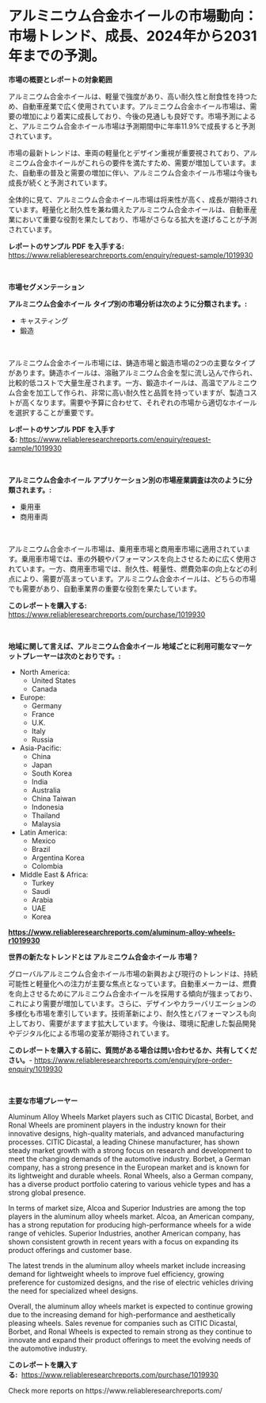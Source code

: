 <p><h1>アルミニウム合金ホイールの市場動向：市場トレンド、成長、2024年から2031年までの予測。</h1></p><p><strong>市場の概要とレポートの対象範囲</strong></p>
<p><p>アルミニウム合金ホイールは、軽量で強度があり、高い耐久性と耐食性を持つため、自動車産業で広く使用されています。アルミニウム合金ホイール市場は、需要の増加により着実に成長しており、今後の見通しも良好です。市場予測によると、アルミニウム合金ホイール市場は予測期間中に年率11.9%で成長すると予測されています。</p><p>市場の最新トレンドは、車両の軽量化とデザイン重視が重要視されており、アルミニウム合金ホイールがこれらの要件を満たすため、需要が増加しています。また、自動車の普及と需要の増加に伴い、アルミニウム合金ホイール市場は今後も成長が続くと予測されています。</p><p>全体的に見て、アルミニウム合金ホイール市場は将来性が高く、成長が期待されています。軽量化と耐久性を兼ね備えたアルミニウム合金ホイールは、自動車産業において重要な役割を果たしており、市場がさらなる拡大を遂げることが予測されています。</p></p>
<p><strong>レポートのサンプル PDF を入手する:</strong> <a href="https://www.reliableresearchreports.com/enquiry/request-sample/1019930">https://www.reliableresearchreports.com/enquiry/request-sample/1019930</a></p>
<p>&nbsp;</p>
<p><strong>市場セグメンテーション</strong></p>
<p><strong>アルミニウム合金ホイール タイプ別の市場分析は次のように分類されます。:</strong></p>
<p><ul><li>キャスティング</li><li>鍛造</li></ul></p>
<p>&nbsp;</p>
<p><p>アルミニウム合金ホイール市場には、鋳造市場と鍛造市場の2つの主要なタイプがあります。鋳造ホイールは、溶融アルミニウム合金を型に流し込んで作られ、比較的低コストで大量生産されます。一方、鍛造ホイールは、高温でアルミニウム合金を加工して作られ、非常に高い耐久性と品質を持っていますが、製造コストが高くなります。需要や予算に合わせて、それぞれの市場から適切なホイールを選択することが重要です。</p></p>
<p><strong>レポートのサンプル PDF を入手する:</strong>&nbsp;<a href="https://www.reliableresearchreports.com/enquiry/request-sample/1019930">https://www.reliableresearchreports.com/enquiry/request-sample/1019930</a></p>
<p>&nbsp;</p>
<p><strong> アルミニウム合金ホイール アプリケーション別の市場産業調査は次のように分類されます。:</strong></p>
<p><ul><li>乗用車</li><li>商用車両</li></ul></p>
<p>&nbsp;</p>
<p><p>アルミニウム合金ホイール市場は、乗用車市場と商用車市場に適用されています。乗用車市場では、車の外観やパフォーマンスを向上させるために広く使用されています。一方、商用車市場では、耐久性、軽量性、燃費効率の向上などの利点により、需要が高まっています。アルミニウム合金ホイールは、どちらの市場でも需要があり、自動車業界の重要な役割を果たしています。</p></p>
<p><strong>このレポートを購入する:</strong>&nbsp; <a href="https://www.reliableresearchreports.com/purchase/1019930">https://www.reliableresearchreports.com/purchase/1019930</a></p>
<p>&nbsp;</p>
<p><strong>地域に関して言えば、アルミニウム合金ホイール 地域ごとに利用可能なマーケットプレーヤーは次のとおりです。:</strong></p>
<p><ul>
    <li>
        North America:
        <ul>
            <li>United States</li>
            <li>Canada</li>
        </ul>
    </li>
    <li>
        Europe:
        <ul>
            <li>Germany</li>
            <li>France</li>
            <li>U.K.</li>
            <li>Italy</li>
            <li>Russia</li>
        </ul>
    </li>
    <li>
        Asia-Pacific:
        <ul>
            <li>China</li>
            <li>Japan</li>
            <li>South Korea</li>
            <li>India</li>
            <li>Australia</li>
            <li>China Taiwan</li>
            <li>Indonesia</li>
            <li>Thailand</li>
            <li>Malaysia</li>
        </ul>
    </li>
    <li>
        Latin America:
        <ul>
            <li>Mexico</li>
            <li>Brazil</li>
            <li>Argentina Korea</li>
            <li>Colombia</li>
        </ul>
    </li>
    <li>
        Middle East & Africa:
        <ul>
            <li>Turkey</li>
            <li>Saudi</li>
            <li>Arabia</li>
            <li>UAE</li>
            <li>Korea</li>
        </ul>
    </li>
    </ul></p>
<p><strong><a href="https://www.reliableresearchreports.com/aluminum-alloy-wheels-r1019930">https://www.reliableresearchreports.com/aluminum-alloy-wheels-r1019930</a></strong>&nbsp;</p>
<p><strong>世界の新たなトレンドとは アルミニウム合金ホイール 市場？</strong></p>
<p><p>グローバルアルミニウム合金ホイール市場の新興および現行のトレンドは、持続可能性と軽量化への注力が主要な焦点となっています。自動車メーカーは、燃費を向上させるためにアルミニウム合金ホイールを採用する傾向が強まっており、これにより需要が増加しています。さらに、デザインやカラーバリエーションの多様化も市場を牽引しています。技術革新により、耐久性とパフォーマンスも向上しており、需要がますます拡大しています。今後は、環境に配慮した製品開発やデジタル化による市場の変革が期待されています。</p></p>
<p><strong>このレポートを購入する前に、質問がある場合は問い合わせるか、共有してください。</strong>- <a href="https://www.reliableresearchreports.com/enquiry/pre-order-enquiry/1019930">https://www.reliableresearchreports.com/enquiry/pre-order-enquiry/1019930</a></p>
<p>&nbsp;</p>
<p><strong>主要な市場プレーヤー</strong></p>
<p><p>Aluminum Alloy Wheels Market players such as CITIC Dicastal, Borbet, and Ronal Wheels are prominent players in the industry known for their innovative designs, high-quality materials, and advanced manufacturing processes. CITIC Dicastal, a leading Chinese manufacturer, has shown steady market growth with a strong focus on research and development to meet the changing demands of the automotive industry. Borbet, a German company, has a strong presence in the European market and is known for its lightweight and durable wheels. Ronal Wheels, also a German company, has a diverse product portfolio catering to various vehicle types and has a strong global presence.</p><p>In terms of market size, Alcoa and Superior Industries are among the top players in the aluminum alloy wheels market. Alcoa, an American company, has a strong reputation for producing high-performance wheels for a wide range of vehicles. Superior Industries, another American company, has shown consistent growth in recent years with a focus on expanding its product offerings and customer base.</p><p>The latest trends in the aluminum alloy wheels market include increasing demand for lightweight wheels to improve fuel efficiency, growing preference for customized designs, and the rise of electric vehicles driving the need for specialized wheel designs.</p><p>Overall, the aluminum alloy wheels market is expected to continue growing due to the increasing demand for high-performance and aesthetically pleasing wheels. Sales revenue for companies such as CITIC Dicastal, Borbet, and Ronal Wheels is expected to remain strong as they continue to innovate and expand their product offerings to meet the evolving needs of the automotive industry.</p></p>
<p><strong>このレポートを購入する:</strong>&nbsp;&nbsp;<a href="https://www.reliableresearchreports.com/purchase/1019930">https://www.reliableresearchreports.com/purchase/1019930</a></p>
<p>Check more reports on https://www.reliableresearchreports.com/</p>